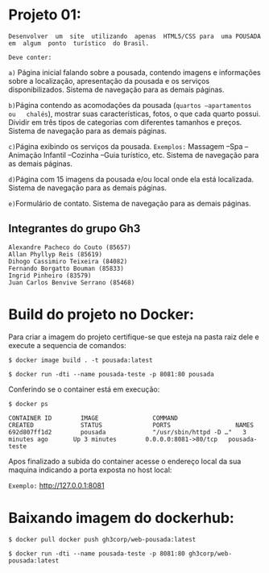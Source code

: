 # Projeto  01:  
`Desenvolver  um  site  utilizando  apenas  HTML5/CSS para  uma POUSADA em  algum  ponto  turístico  do Brasil.`

`Deve conter:`

`a)` Página inicial falando sobre a pousada, contendo imagens e informações sobre a localização, apresentação da pousada e os serviços disponibilizados. Sistema de navegação para as demais páginas.

`b)`Página contendo   as   acomodações   da   pousada   (`quartos –apartamentos   ou   chalés`),   mostrar   suas características, fotos, o que cada quarto possui. Dividir em três tipos de categorias com diferentes tamanhos e preços. Sistema de navegação para as demais páginas.

`c)`Página exibindo os serviços da pousada. `Exemplos:` Massagem –Spa –Animação Infantil –Cozinha –Guia turístico, etc.  Sistema de navegação para as demais páginas.

`d)`Página com 15 imagens da pousada e/ou local onde ela está localizada. Sistema de navegação para as demais páginas.

`e)`Formulário de contato. Sistema de navegação para as demais páginas.

## Integrantes do grupo Gh3

```
Alexandre Pacheco do Couto (85657)
Allan Phyllyp Reis (85619)
Dihogo Cassimiro Teixeira (84082)
Fernando Borgatto Bouman (85833)
Ingrid Pinheiro (83579)
Juan Carlos Benvive Serrano (85468)
```

# Build do projeto no Docker:

Para criar a imagem do projeto certifique-se que esteja na pasta raiz dele e execute a sequencia de comandos: 

```
$ docker image build . -t pousada:latest

$ docker run -dti --name pousada-teste -p 8081:80 pousada
```
Conferindo se o container está em execução:

```
$ docker ps

CONTAINER ID        IMAGE               COMMAND                  CREATED             STATUS              PORTS                  NAMES
692d807ff1d2        pousada             "/usr/sbin/httpd -D …"   3 minutes ago       Up 3 minutes        0.0.0.0:8081->80/tcp   pousada-teste

```

Apos finalizado a subida do container acesse o endereço local da sua maquina indicando a porta exposta no host local:

`Exemplo:` http://127.0.0.1:8081

# Baixando imagem do dockerhub:

```
$ docker pull docker push gh3corp/web-pousada:latest

$ docker run -dti --name pousada-teste -p 8081:80 gh3corp/web-pousada:latest
```
